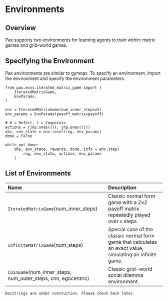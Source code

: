 # Environments

## Overview 
Pax supports two environments for learning agents to train within: matrix games and grid-world games. 

## Specifying the Environment

Pax environments are similar to gymnax. To specify an environment, import the environment and specify the environment parameters. 

```
from pax.envs.iterated_matrix_game import (
    IteratedMatrixGame,
    EnvParams,
)

env = IteratedMatrixGame(num_inner_steps=5)
env_params = EnvParams(payoff_matrix=payoff)

# 0 = Defect, 1 = Cooperate
actions = (jnp.ones(()), jnp.ones(()))
obs, env_state = env.reset(rng, env_params)
done = False

while not done:
    obs, env_state, rewards, done, info = env.step(
        rng, env_state, actions, env_params
    )
```

## List of Environments

|       Name | Description   | 
| :----------- | :----------- |
|`IteratedMatrixGame`(num_inner_steps)| Classic normal form game with a 2x2 payoff matrix repeatedly played over `n` steps. |                       
|`InfiniteMatrixGame`(num_steps) | Special case of the classic normal form game that calculates an exact value, simulating an infinite game. 
|`CoinGame`(num_inner_steps, num_outer_steps, cnn, egocentric)           | Classic grid-world social dilemma environment.          |                                                 

```{note}
Docstrings are under constuction. Please check back later. 
```






